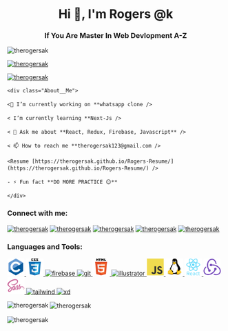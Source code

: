 <h1 align="center">Hi 👋, I'm Rogers @k</h1>
<h3 align="center">If You Are Master In Web Devlopment A-Z</h3>

<p align="left"> <img src="https://komarev.com/ghpvc/?username=therogersak&label=Profile%20views&color=0e75b6&style=flat" alt="therogersak" /> </p>

<p align="left"> <a href="https://github.com/ryo-ma/github-profile-trophy"><img src="https://github-profile-trophy.vercel.app/?username=therogersak" alt="therogersak" /></a> </p>

<p align="left"> <a href="https://twitter.com/therogersak" target="blank"><img src="https://img.shields.io/twitter/follow/therogersak?logo=twitter&style=for-the-badge" alt="therogersak" /></a> </p>

```
<div class="About__Me">

<🔭 I’m currently working on **whatsapp clone />

< I’m currently learning **Next-Js />

< 💬 Ask me about **React, Redux, Firebase, Javascript** />

< 📫 How to reach me **therogersak123@gmail.com />

<Resume [https://therogersak.github.io/Rogers-Resume/](https://therogersak.github.io/Rogers-Resume/) />

- ⚡ Fun fact **DO MORE PRACTICE 😊**

</div>
```

<h3 align="left">Connect with me:</h3>
<p align="left">
<a href="https://twitter.com/therogersak" target="blank"><img align="center" src="https://raw.githubusercontent.com/rahuldkjain/github-profile-readme-generator/master/src/images/icons/Social/twitter.svg" alt="therogersak" height="30" width="40" /></a>
<a href="https://linkedin.com/in/therogersak" target="blank"><img align="center" src="https://raw.githubusercontent.com/rahuldkjain/github-profile-readme-generator/master/src/images/icons/Social/linked-in-alt.svg" alt="therogersak" height="30" width="40" /></a>
<a href="https://fb.com/therogersak" target="blank"><img align="center" src="https://raw.githubusercontent.com/rahuldkjain/github-profile-readme-generator/master/src/images/icons/Social/facebook.svg" alt="therogersak" height="30" width="40" /></a>
<a href="https://instagram.com/therogersak" target="blank"><img align="center" src="https://raw.githubusercontent.com/rahuldkjain/github-profile-readme-generator/master/src/images/icons/Social/instagram.svg" alt="therogersak" height="30" width="40" /></a>
<a href="https://www.youtube.com/c/therogersak" target="blank"><img align="center" src="https://raw.githubusercontent.com/rahuldkjain/github-profile-readme-generator/master/src/images/icons/Social/youtube.svg" alt="therogersak" height="30" width="40" /></a>
</p>

<h3 align="left">Languages and Tools:</h3>
<p align="left"> <a href="https://www.cprogramming.com/" target="_blank" rel="noreferrer"> <img src="https://raw.githubusercontent.com/devicons/devicon/master/icons/c/c-original.svg" alt="c" width="40" height="40"/> </a> <a href="https://www.w3schools.com/css/" target="_blank" rel="noreferrer"> <img src="https://raw.githubusercontent.com/devicons/devicon/master/icons/css3/css3-original-wordmark.svg" alt="css3" width="40" height="40"/> </a> <a href="https://firebase.google.com/" target="_blank" rel="noreferrer"> <img src="https://www.vectorlogo.zone/logos/firebase/firebase-icon.svg" alt="firebase" width="40" height="40"/> </a> <a href="https://git-scm.com/" target="_blank" rel="noreferrer"> <img src="https://www.vectorlogo.zone/logos/git-scm/git-scm-icon.svg" alt="git" width="40" height="40"/> </a> <a href="https://www.w3.org/html/" target="_blank" rel="noreferrer"> <img src="https://raw.githubusercontent.com/devicons/devicon/master/icons/html5/html5-original-wordmark.svg" alt="html5" width="40" height="40"/> </a> <a href="https://www.adobe.com/in/products/illustrator.html" target="_blank" rel="noreferrer"> <img src="https://www.vectorlogo.zone/logos/adobe_illustrator/adobe_illustrator-icon.svg" alt="illustrator" width="40" height="40"/> </a> <a href="https://developer.mozilla.org/en-US/docs/Web/JavaScript" target="_blank" rel="noreferrer"> <img src="https://raw.githubusercontent.com/devicons/devicon/master/icons/javascript/javascript-original.svg" alt="javascript" width="40" height="40"/> </a> <a href="https://www.linux.org/" target="_blank" rel="noreferrer"> <img src="https://raw.githubusercontent.com/devicons/devicon/master/icons/linux/linux-original.svg" alt="linux" width="40" height="40"/> </a> <a href="https://reactjs.org/" target="_blank" rel="noreferrer"> <img src="https://raw.githubusercontent.com/devicons/devicon/master/icons/react/react-original-wordmark.svg" alt="react" width="40" height="40"/> </a> <a href="https://redux.js.org" target="_blank" rel="noreferrer"> <img src="https://raw.githubusercontent.com/devicons/devicon/master/icons/redux/redux-original.svg" alt="redux" width="40" height="40"/> </a> <a href="https://sass-lang.com" target="_blank" rel="noreferrer"> <img src="https://raw.githubusercontent.com/devicons/devicon/master/icons/sass/sass-original.svg" alt="sass" width="40" height="40"/> </a> <a href="https://tailwindcss.com/" target="_blank" rel="noreferrer"> <img src="https://www.vectorlogo.zone/logos/tailwindcss/tailwindcss-icon.svg" alt="tailwind" width="40" height="40"/> </a> <a href="https://www.adobe.com/products/xd.html" target="_blank" rel="noreferrer"> <img src="https://cdn.worldvectorlogo.com/logos/adobe-xd.svg" alt="xd" width="40" height="40"/> </a> </p>

<p><img align="left" src="https://github-readme-stats.vercel.app/api/top-langs?username=therogersak&show_icons=true&locale=en&layout=compact" alt="therogersak" /></p>

<p>&nbsp;<img align="center" src="https://github-readme-stats.vercel.app/api?username=therogersak&show_icons=true&locale=en" alt="therogersak" /></p>

<p><img align="center" src="https://github-readme-streak-stats.herokuapp.com/?user=therogersak&" alt="therogersak" /></p>
